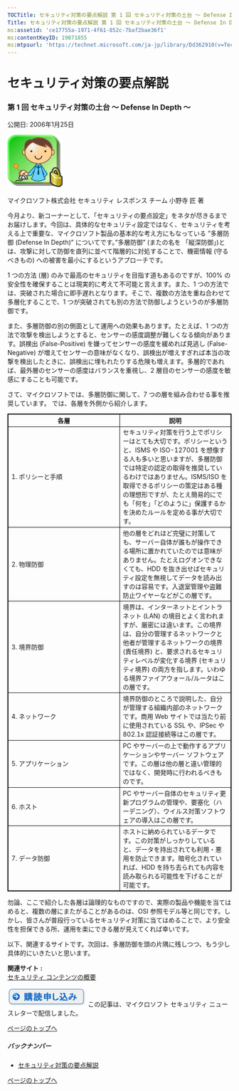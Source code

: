 ```yaml
---
TOCTitle: セキュリティ対策の要点解説 第 1 回 セキュリティ対策の土台 ～ Defense In Depth ～
Title: セキュリティ対策の要点解説 第 1 回 セキュリティ対策の土台 ～ Defense In Depth ～
ms:assetid: 'ce17755a-1971-4f61-852c-7baf2bae36f1'
ms:contentKeyID: 19871855
ms:mtpsurl: 'https://technet.microsoft.com/ja-jp/library/Dd362910(v=TechNet.10)'
---
```


セキュリティ対策の要点解説
==========================

### 第 1 回 セキュリティ対策の土台 ～ Defense In Depth ～

公開日: 2006年1月25日

![](images/Dd362910.SecPoint(ja-jp,TechNet.10).gif)

マイクロソフト株式会社
セキュリティ レスポンス チーム
小野寺 匠 著

今月より、新コーナーとして、「セキュリティの要点設定」をネタが尽きるまでお届けします。今回は、具体的なセキュリティ設定ではなく、セキュリティを考える上で重要な、マイクロソフト製品の基本的な考え方にもなっている ”多層防御 (Defense In Depth)” についてです。”多層防御” (またの名を 「縦深防御」)とは、攻撃に対して防御を直列に並べて階層的に対処することで、機密情報 (守るべきもの) への被害を最小にするというアプローチです。

1 つの方法 (層) のみで最高のセキュリティを目指す道もあるのですが、100% の安全性を確保することは現実的に考えて不可能と言えます。また、1 つの方法では、突破された場合に即手遅れとなります。そこで、複数の方法を重ね合わせて多層化することで、1 つが突破されても別の方法で防御しようというのが多層防御です。

また、多層防御の別の側面として運用への効果もあります。たとえば、1 つの方法で攻撃を検出しようとすると、センサーの感度調整が難しくなる傾向があります。誤検出 (False-Positive) を嫌ってセンサーの感度を緩めれば見逃し (False-Negative) が増えてセンサーの意味がなくなり、誤検出が増えすぎれば本当の攻撃を検出したときに、誤検出に埋もれたりする危険も増えます。多層的であれば、最外層のセンサーの感度はバランスを重視し、2 層目のセンサーの感度を敏感にすることも可能です。

さて、マイクロソフトでは、多層防御に関して、7 つの層を組み合わせる事を推奨しています。
では、各層を外側から紹介します。

 
<table style="border:1px solid black;">
<colgroup>
<col width="50%" />
<col width="50%" />
</colgroup>
<thead>
<tr class="header">
<th style="border:1px solid black;" >各層</th>
<th style="border:1px solid black;" >説明</th>
</tr>
</thead>
<tbody>
<tr class="odd">
<td style="border:1px solid black;">1. ポリシーと手順</td>
<td style="border:1px solid black;">セキュリティ対策を行う上でポリシーはとても大切です。ポリシーというと、ISMS や ISO-127001 を想像する人も多いと思いますが、多層防御では特定の認定の取得を推奨しているわけではありません。ISMS/ISO を取得できるポリシーの策定はある種の理想形ですが、たとえ簡易的にでも「何を」「どのように」保護するかを決めたルールを定める事が大切です。</td>
</tr>
<tr class="even">
<td style="border:1px solid black;">2. 物理防御</td>
<td style="border:1px solid black;">他の層をどれほど完璧に対策しても、サーバー自体が誰もが操作できる場所に置かれていたのでは意味がありません。たとえログオンできなくても、HDD を抜き出せばセキュリティ設定を無視してデータを読み出すのは容易です。入退室管理や盗難防止ワイヤーなどがこの層です。</td>
</tr>
<tr class="odd">
<td style="border:1px solid black;">3. 境界防御</td>
<td style="border:1px solid black;">境界は、インターネットとイントラネット (LAN) の境目とよく言われますが、厳密には違います。この境界は、自分の管理するネットワークと他者が管理するネットワークの境界 (責任境界) と、要求されるセキュリティレベルが変化する境界 (セキュリティ境界) の両方を指します。いわゆる境界ファイアウォール/ルータはこの層です。</td>
</tr>
<tr class="even">
<td style="border:1px solid black;">4. ネットワーク</td>
<td style="border:1px solid black;">境界防御のところで説明した、自分が管理する組織内部のネットワークです。商用 Web サイトでは当たり前に使用されている SSL や、IPSec や 802.1x 認証接続等はこの層です。</td>
</tr>
<tr class="odd">
<td style="border:1px solid black;">5. アプリケーション</td>
<td style="border:1px solid black;">PC やサーバーの上で動作するアプリケーションやサーバー ソフトウェアです。この層は他の層と違い管理的ではなく、開発時に行われるべきものです。</td>
</tr>
<tr class="even">
<td style="border:1px solid black;">6. ホスト</td>
<td style="border:1px solid black;">PC やサーバー自体のセキュリティ更新プログラムの管理や、要塞化（ハーデニング）、ウイルス対策ソフトウェアの導入はこの層です。</td>
</tr>
<tr class="odd">
<td style="border:1px solid black;">7. データ防御</td>
<td style="border:1px solid black;">ホストに納められているデータです。この対策がしっかりしていると、データを持出されても利用・悪用を防止できます。暗号化されていれば、HDD を持ち去られても内容を読み取られる可能性を下げることが可能です。</td>
</tr>
</tbody>
</table>
  
勿論、ここで紹介した各層は論理的なものですので、実際の製品や機能を当てはめると、複数の層にまたがることがあるのは、OSI 参照モデル等と同じです。しかし、皆さんが普段行っているセキュリティ対策に当てはめることで、より安全性を担保できる所、運用を楽にできる層が見えてくれば幸いです。
  
以下、関連するサイトです。次回は、多層防御を頭の片隅に残しつつ、もう少し具体的にいきたいと思います。
  
**関連サイト** **:**  
[セキュリティ コンテンツの概要](http://www.microsoft.com/japan/technet/security/)
  
[![](images/Dd362910.btn_reg_today(ja-jp,TechNet.10).jpg)](https://technet.microsoft.com/ja-jp/library/d2607610-3137-420b-9bbf-2552bec68922(v=TechNet.10))  
この記事は、マイクロソフト セキュリティ ニュースレターで配信しました。
  
[](#mainsection)[ページのトップへ](#mainsection)
  
##### バックナンバー
  
-   [セキュリティ対策の要点解説](https://technet.microsoft.com/ja-jp/library/f301b3b4-fdcc-43f8-846e-135538db4edf(v=TechNet.10))
  
[](#mainsection)[ページのトップへ](#mainsection)
